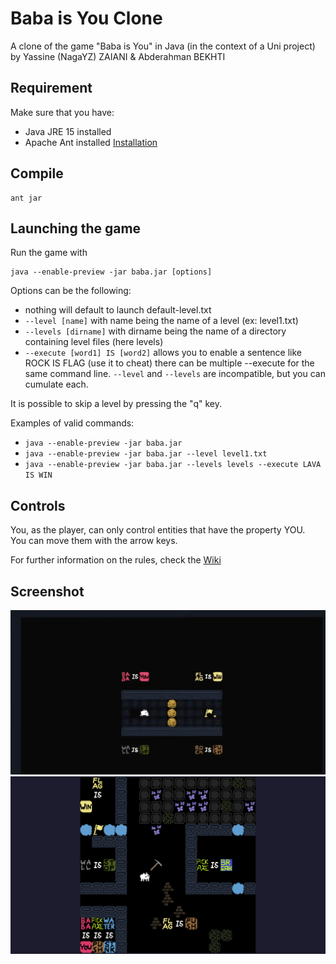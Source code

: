 # Baba is You Clone
A clone of the game "Baba is You" in Java (in the context of a Uni project)
by Yassine (NagaYZ) ZAIANI & Abderahman BEKHTI
## Requirement
Make sure that you have:
- Java JRE 15 installed
- Apache Ant installed [Installation](https://ant.apache.org/manual/index.html)

## Compile
```Shell
ant jar
```
## Launching the game
Run the game with
```Shell
java --enable-preview -jar baba.jar [options]
```
Options can be the following:
-   nothing will default to launch default-level.txt
-   `--level [name]` with name being the name of a level (ex: level1.txt)
-   `--levels [dirname]` with dirname being the name of a directory containing level files (here levels)
-   `--execute [word1] IS [word2]` allows you to enable a sentence like ROCK IS FLAG (use it to cheat) there
can be multiple --execute for the same command line.
`--level` and `--levels` are incompatible, but you can cumulate each.

It is possible to skip a level by pressing the "q" key.

Examples of valid commands:
-   `java --enable-preview -jar baba.jar`
-   `java --enable-preview -jar baba.jar --level level1.txt`
-   `java --enable-preview -jar baba.jar --levels levels --execute LAVA IS WIN`

## Controls

You, as the player, can only control entities that have the property YOU.\
You can move them with the arrow keys.

For further information on the rules, check the [Wiki](https://babaiswiki.fandom.com/wiki/Baba_Is_You_Wiki)

## Screenshot

![default](img/1.png)
![special](img/special.png)